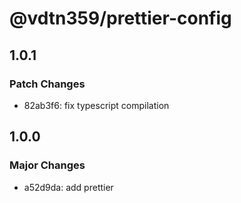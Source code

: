 # @vdtn359/prettier-config

## 1.0.1

### Patch Changes

-   82ab3f6: fix typescript compilation

## 1.0.0

### Major Changes

-   a52d9da: add prettier
